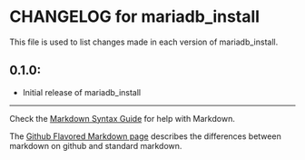 # CHANGELOG for mariadb_install

This file is used to list changes made in each version of mariadb_install.

## 0.1.0:

* Initial release of mariadb_install

- - -
Check the [Markdown Syntax Guide](http://daringfireball.net/projects/markdown/syntax) for help with Markdown.

The [Github Flavored Markdown page](http://github.github.com/github-flavored-markdown/) describes the differences between markdown on github and standard markdown.
